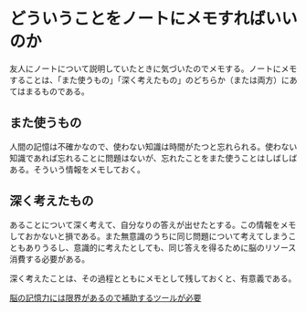 # どういうことをノートにメモすればいいのか

友人にノートについて説明していたときに気づいたのでメモする。ノートにメモすることは、「また使うもの」「深く考えたもの」のどちらか（または両方）にあてはまるものである。

## また使うもの

人間の記憶は不確かなので、使わない知識は時間がたつと忘れられる。使わない知識であれば忘れることに問題はないが、忘れたことをまた使うことはしばしばある。そういう情報をメモしておく。

## 深く考えたもの

あることについて深く考えて、自分なりの答えが出せたとする。この情報をメモしておかないと損である。また無意識のうちに同じ問題について考えてしまうこともありうるし、意識的に考えたとしても、同じ答えを得るために脳のリソース消費する必要がある。

深く考えたことは、その過程とともにメモとして残しておくと、有意義である。

[脳の記憶力には限界があるので補助するツールが必要](脳の記憶力には限界があるので補助するツールが必要.md)